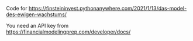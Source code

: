 Code for https://finsteininvest.pythonanywhere.com/2021/1/13/das-model-des-ewigen-wachstums/

You need an API key from https://financialmodelingprep.com/developer/docs/
